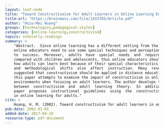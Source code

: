 ```yaml
---
layout: leaf-node
title: "Toward Constructiveism for Adult Learners in Online Learning Environments"
title-url: "https://brainmass.com/file/1433703/Article.pdf"
author: "Hsiu-Mei Huang"
groups: [technologies,pedagogical-styles]
categories: [online-learning,constructivism]
topics: scholarly-readings
summary: >
    "Abstract.  Since online learning has a different setting from the conventional classroom,
    online educators need to use some special techniques and perceptions to lead
    to  success.  Moreover,  adults  have  special  needs  and  requirements  as  learners
    compared with children and adolescents, thus online educators should know
    how adults can learn best because of their special characteristics. Philosophical
    and  methodological  shifts  also  affect  instruction.  Many  researchers  have
    suggested that constructivism should be applied in distance education. Thus,
    this paper attempts to examine the impact of constructivism in online learning
    environments when focusing on adult learners. The author develops the connection
    between  constructivism  and  adult  learning  theory.  In  addition,  the
    paper  proposes  instructional  guidelines  using  the  constructivist  approach
    in online learning for adults."
cite: >
    Huang, H. M. (2002). Toward constructivism for adult learners in online learning environments. British Journal of Educational Technology, 33(1), 27-37.
pub-date: 2002-01-01
added-date: 2017-04-10
resource-type: pdf-document
---
```


